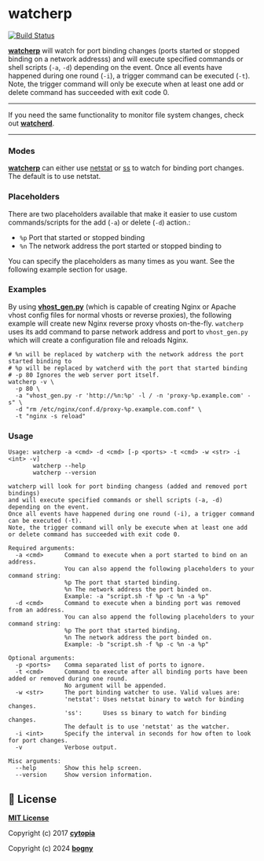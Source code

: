 # watcherp

[![Build Status](https://travis-ci.org/wevtoolbox/watcherp.svg?branch=master)](https://travis-ci.org/wevtoolbox/watcherp)

**[watcherp](https://github.com/wevtoolbox/watcherp/blob/master/watcherp)** will watch for port binding changes (ports started or stopped binding on a network addresss) and will execute specified commands or shell scripts (`-a`, `-d`) depending on the event.
Once all events have happened during one round (`-i`), a trigger command can be executed (`-t`).
Note, the trigger command will only be execute when at least one add or delete command has succeeded with exit code 0.

---

If you need the same functionality to monitor file system changes, check out **[watcherd](https://github.com/wevtoolbox/watcherd)**.

---

### Modes

**[watcherp](https://github.com/wevtoolbox/watcherp/blob/master/watcherp)** can either use [netstat](https://linux.die.net/man/8/netstat) or [ss](https://linux.die.net/man/8/ss) to watch for binding port changes. The default is to use netstat.

### Placeholders

There are two placeholders available that make it easier to use custom commands/scripts for the add (`-a`) or delete (`-d`) action.:

* `%p` Port that started or stopped binding
* `%n` The network address the port started or stopped binding to

You can specify the placeholders as many times as you want. See the following example section for usage.

### Examples

By using **[vhost_gen.py](https://github.com/wevtoolbox/vhost-gen)** (which is capable of creating Nginx or Apache vhost config files for normal vhosts or reverse proxies), the following example will create new Nginx reverse proxy vhosts on-the-fly. `watcherp` uses its add command to parse network address and port to `vhost_gen.py` which will create a configuration file and reloads Nginx.

```shell
# %n will be replaced by watcherp with the network address the port started binding to
# %p will be replaced by watcherd with the port that started binding
# -p 80 Ignores the web server port itself.
watcherp -v \
  -p 80 \
  -a "vhost_gen.py -r 'http://%n:%p' -l / -n 'proxy-%p.example.com' -s" \
  -d "rm /etc/nginx/conf.d/proxy-%p.example.com.conf" \
  -t "nginx -s reload"
```


### Usage

```shell
Usage: watcherp -a <cmd> -d <cmd> [-p <ports> -t <cmd> -w <str> -i <int> -v]
       watcherp --help
       watcherp --version

watcherp will look for port binding changess (added and removed port bindings)
and will execute specified commands or shell scripts (-a, -d) depending on the event.
Once all events have happened during one round (-i), a trigger command can be executed (-t).
Note, the trigger command will only be execute when at least one add or delete command has succeeded with exit code 0.

Required arguments:
  -a <cmd>      Command to execute when a port started to bind on an address.
                You can also append the following placeholders to your command string:
                %p The port that started binding.
                %n The network address the port binded on.
                Example: -a "script.sh -f %p -c %n -a %p"
  -d <cmd>      Command to execute when a binding port was removed from an address.
                You can also append the following placeholders to your command string:
                %p The port that started binding.
                %n The network address the port binded on.
                Example: -b "script.sh -f %p -c %n -a %p"

Optional arguments:
  -p <ports>    Comma separated list of ports to ignore.
  -t <cmd>      Command to execute after all binding ports have been added or removed during one round.
                No argument will be appended.
  -w <str>      The port binding watcher to use. Valid values are:
                'netstat': Uses netstat binary to watch for binding changes.
                'ss':      Uses ss binary to watch for binding changes.
                The default is to use 'netstat' as the watcher.
  -i <int>      Specify the interval in seconds for how often to look for port changes.
  -v            Verbose output.

Misc arguments:
  --help        Show this help screen.
  --version     Show version information.
```

## 📄 License

**[MIT License](LICENSE.md)**

Copyright (c) 2017 **[cytopia](https://github.com/cytopia)**

Copyright (c) 2024 **[bogny](https://github.com/bogny)**
